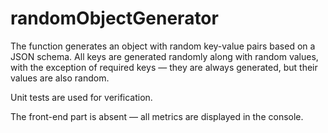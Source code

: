 # randomObjectGenerator
The function generates an object with random key-value pairs based on a JSON schema. 
All keys are generated randomly along with random values, with the exception of required keys — they are always generated, but their values are also random.

Unit tests are used for verification.

The front-end part is absent — all metrics are displayed in the console.
